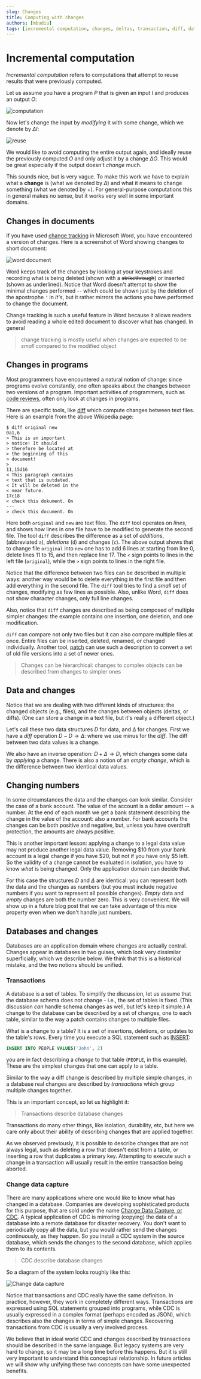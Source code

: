 ```yaml
---
slug: Changes
title: Computing with changes
authors: [mbudiu]
tags: [incremental computation, changes, deltas, transaction, diff, database, CDC]
---
```


# Incremental computation

*Incremental computation* refers to computations that attempt to
reuse results that were previously computed.

Let us assume you have a program $P$ that is given an input $I$ and
produces an output $O$:

![computation](computation.svg)

Now let's change the input by *modifying* it with some change, which
we denote by $\Delta I$:

![reuse](reuse.svg)

We would like to avoid computing the entire output again, and ideally
reuse the previously computed $O$ and only adjust it by a change
$\Delta O$.  This would be great especially if the output doesn't
*change* much.

This sounds nice, but is very vague.  To make this work we have to
explain what a __change__ is (what we denoted by $\Delta$) and what it
means to change something (what we denoted by $+$).  For
general-purpose computations this in general makes no sense, but it
works very well in some important domains.

## Changes in documents

If you have used [change
tracking](https://support.microsoft.com/en-us/office/track-changes-in-word-197ba630-0f5f-4a8e-9a77-3712475e806a)
in Microsoft Word, you have encountered a version of changes.  Here is
a screenshot of Word showing changes to short document:

![word document](word.PNG)

Word keeps track of the changes by looking at your keystrokes and
recording what is being deleted (shown with a ~~strikethrough~~) or
inserted (shown as underlined).  Notice that Word doesn't attempt to
show the minimal changes performed -- which could be shown just by the
deletion of the apostrophe `'` in *it's*, but it rather mirrors the
actions you have performed to change the document.

Change tracking is such a useful feature in Word because it allows
readers to avoid reading a whole edited document to discover what has
changed.  In general

> change tracking is mostly useful when changes are expected to be
  *small* compared to the modified object

## Changes in programs

Most programmers have encountered a natural notion of change: since
programs evolve constantly, one often speaks about the changes between
two versions of a program.  Important activities of programmers, such
as [code reviews](https://en.wikipedia.org/wiki/Code_review), often
only look at changes in programs.

There are specific tools, like
[diff](https://en.wikipedia.org/wiki/Diff) which compute changes
between text files.  Here is an example from the above Wikipedia page:

```console
$ diff original new
0a1,6
> This is an important
> notice! It should
> therefore be located at
> the beginning of this
> document!
>
11,15d16
< This paragraph contains
< text that is outdated.
< It will be deleted in the
< near future.
17c18
< check this dokument. On
---
> check this document. On
```

Here both `original` and `new` are text files.  The `diff` tool
operates on *lines*, and shows how lines in one file have to be
modified to generate the second file.  The tool `diff` describes the
difference as a set of *additions*, (abbreviated `a`), *deletions*
(`d`) and changes (`c`).  The above output shows that to change file
`original` into `new` one has to add 6 lines at starting from line 0,
delete lines 11 to 15, and then replace line 17.  The `<` sign points
to lines in the left file (`original`), while the `>` sign points to
lines in the right file.

Notice that the difference between two files can be described in
multiple ways: another way would be to delete everything in the first
file and then add everything in the second file.  The `diff` tool
tries to find a *small* set of changes, modifying as few lines as
possible.  Also, unlike Word, `diff` does not show character changes,
only full line changes.

Also, notice that `diff` changes are described as being composed of
multiple simpler changes: the example contains one insertion, one
deletion, and one modification.

`diff` can compare not only two files but it can also compare multiple
files at once.  Entire files can be inserted, deleted, renamed, or
changed individually.  Another tool,
[patch](https://en.wikipedia.org/wiki/Patch_(Unix)) can use such a
description to convert a set of old file versions into a set of newer
ones.

> Changes can be hierarchical: changes to complex objects can be
  described from changes to simpler ones

## Data and changes

Notice that we are dealing with two different kinds of structures: the
changed objects (e.g., files), and the changes between objects
(deltas, or diffs).  (One can store a change in a text file, but it's
really a different object.)

Let's call these two data structures $D$ for data, and $\Delta$ for
changes.  First we have a *diff* operation $D - D \to \Delta$: where
we use minus for the *diff*.  The diff between two data values is a
change.

We also have an inverse operation: $D + \Delta \to D$, which changes
some data by *applying* a change.  There is also a notion of an *empty
change*, which is the difference between two identical data values.

## Changing numbers

In some circumstances the data and the changes can look similar.
Consider the case of a bank account.  The value of the account is a
dollar amount -- a number.  At the end of each month we get a bank
statement describing the change in the value of the account: also a
number.  For bank accounts the changes can be both positive and
negative, but, unless you have overdraft protection, the amounts are
always positive.

This is another important lesson: applying a change to a legal data
value may not produce another legal data value.  Removing $10 from
your bank account is a legal change if you have $20, but not if you
have only $5 left.  So the validity of a change cannot be evaluated in
isolation, you have to know *what* is being changed.  Only the
application domain can decide that.

For this case the structures $D$ and $\Delta$ are identical: you can
represent both the data and the changes as numbers (but you must
include negative numbers if you want to represent all possible
changes).  *Empty* data and *empty* changes are both the number zero.
This is very convenient.  We will show up in a future blog post that
we can take advantage of this nice property even when we don't handle
just numbers.

## Databases and changes

Databases are an application domain where changes are actually
central.  Changes appear in databases in two guises, which look very
dissimilar superficially, which we describe below.  We think that this
is a historical mistake, and the two notions should be unified.

### Transactions

A database is a set of tables.  To simplify the discussion, let us
assume that the database schema does not change - i.e., the set of
tables is fixed.  (This discussion *can* handle schema changes as
well, but let's keep it simple.)  A change to the database can be
described by a set of changes, one to each table, similar to the way a
patch contains changes to multiple files.

What is a change to a table?  It is a set of insertions, deletions, or
updates to the table's rows.  Every time you execute a SQL statement
such as [INSERT](https://www.w3schools.com/sql/sql_insert.asp):
```SQL
INSERT INTO PEOPLE VALUES('John', 2)
```
you are in fact describing a *change* to that table (`PEOPLE`, in this example).
These are the simplest changes that one can apply to a table.

Similar to the way a diff change is described by multiple simple
changes, in a database real changes are described by *transactions*
which group multiple changes together.

This is an important concept, so let us highlight it:

> Transactions describe database changes

Transactions do many other things, like isolation, durability, etc,
but here we care only about their ability of describing changes that
are applied together.

As we observed previously, it is possible to describe changes that are
not always legal, such as deleting a row that doesn't exist from a
table, or inserting a row that duplicates a primary key.  Attempting
to execute such a change in a transaction will usually result in the
entire transaction being aborted.

### Change data capture

There are many applications where one would like to know what has
changed in a database.  Companies are developing sophisticated
products for this purpose, that are sold under the name [Change Data
Capture, or CDC](https://en.wikipedia.org/wiki/Change_data_capture).
A typical application of CDC is mirroring (copying) the data of a
database into a remote database for disaster recovery.  You don't want
to periodically copy all the data, but you would rather send the
changes continuously, as they happen.  So you install a CDC system in
the source database, which sends the changes to the second database,
which applies them to its contents.

> CDC describe database changes

So a diagram of the system looks roughly like this:

![Change data capture](cdc.svg)

Notice that transactions and CDC really have the same definition.  In
practice, however, they work in completely different ways.
Transactions are expressed using SQL statements grouped into programs,
while CDC is usually expressed in a complex format (perhaps encoded as
JSON), which describes also the changes in terms of simple changes.
Recovering transactions from CDC is usually a very involved process.

We believe that in ideal world CDC and changes described by
transactions should be described in the same language.  But legacy
systems are very hard to change, so it may be a long time before this
happens.  But it is still very important to understand this conceptual
relationship.  In future articles we will show why unifying these two
concepts can have some unexpected benefits.
